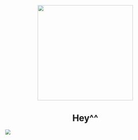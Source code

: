 <div id="header" align="center">
    <img src="https://i.ibb.co/XxLNNqq/Design-ohne-Titel-8-removebg-preview.png" width="300"/>
    <h1>Hey^^</h1>
</div>
<div id="socials" align="center>
    <a href="https://www.linkedin.com/in/i3-319925213/">
        <img src="https://img.shields.io/badge/LinkedIn-blue" >
    </a>
    <a href="https://www.instagram.com/nerdy._.tech/">
        <img src="https://img.shields.io/badge/Instagram-pink" alt="">
    </a>
</div>
<div align="center">
<img src="https://komarev.com/ghpvc/?username=i3mc-eu&style=flat-square&color=green" alt=""/>
</div>
